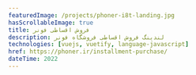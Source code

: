 ```yaml
---
featuredImage: /projects/phoner-i8t-landing.jpg
hasScrollableImage: true
title: فروش اقساطی فونر
description: لندینگ فروش اقساطی فروشگاه فونر
technologies: [vuejs, vuetify, language-javascript]
href: https://phoner.ir/installment-purchase/
dateTime: 2022
---
```

